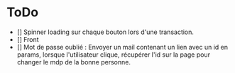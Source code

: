 # ToDo

- [] Spinner loading sur chaque bouton lors d'une transaction.
- [] Front
- [] Mot de passe oublié : Envoyer un mail contenant un lien avec un id en params, lorsque l'utilisateur clique, récupérer l'id sur la page pour changer le mdp de la bonne personne.
